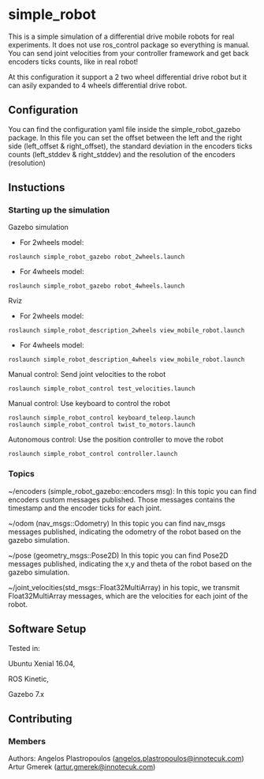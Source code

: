 # simple_robot

This is a simple simulation of a differential drive mobile robots for real
experiments. It does not use ros_control package so everything is manual.
You can send joint velocities from your controller framework and get back
encoders ticks counts, like in real robot!

At this configuration it support a 2 two wheel differential drive robot but it
can asily expanded to 4 wheels differential drive robot.

## Configuration

You can find the configuration yaml file inside the simple_robot_gazebo package.
In this file you can set the offset between the left and the right side
(left_offset & right_offset), the standard deviation in the encoders ticks counts
(left_stddev & right_stddev) and the resolution  of the encoders (resolution)

## Instuctions

### Starting up the simulation
Gazebo simulation
* For 2wheels model:

```
roslaunch simple_robot_gazebo robot_2wheels.launch

```
* For 4wheels model:
```
roslaunch simple_robot_gazebo robot_4wheels.launch
```


Rviz
* For 2wheels model:

```
roslaunch simple_robot_description_2wheels view_mobile_robot.launch
```

* For 4wheels model:

```
roslaunch simple_robot_description_4wheels view_mobile_robot.launch
```

Manual control: Send joint velocities to the robot
```
roslaunch simple_robot_control test_velocities.launch
```

Manual control: Use keyboard to control the robot
```
roslaunch simple_robot_control keyboard_teleop.launch
roslaunch simple_robot_control twist_to_motors.launch
```

Autonomous control: Use the position controller to move the robot
```
roslaunch simple_robot_control controller.launch
```

### Topics

~/encoders (simple_robot_gazebo::encoders msg):
In this topic you can find encoders custom messages published. Those messages contains the
timestamp and the encoder ticks for each joint.

~/odom (nav_msgs::Odometry)
In this topic you can find nav_msgs messages published, indicating the odometry
of the robot based on the gazebo simulation.

~/pose (geometry_msgs::Pose2D)
In this topic you can find Pose2D messages published, indicating the x,y and theta
of the robot based on the gazebo simulation.

~/joint_velocities(std_msgs::Float32MultiArray)
in his topic, we transmit Float32MultiArray messages, which are the velocities for
each joint of the robot.



## Software Setup

Tested in:

Ubuntu Xenial 16.04,

ROS Kinetic,

Gazebo 7.x


## Contributing

### Members
Authors:
Angelos Plastropoulos (angelos.plastropoulos@innotecuk.com)
Artur Gmerek (artur.gmerek@innotecuk.com)
